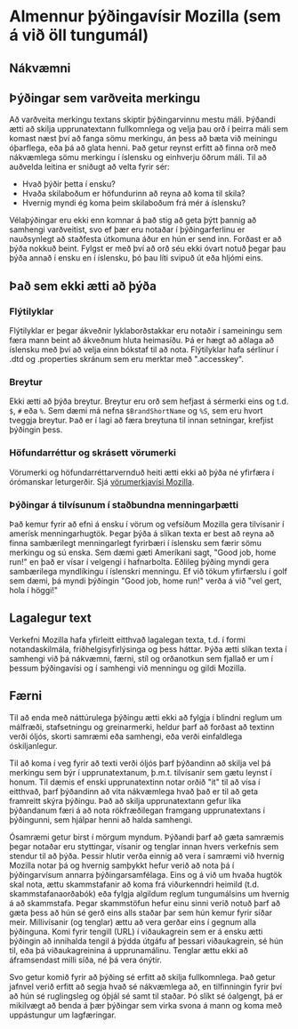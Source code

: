 # Almennur þýðingavísir Mozilla (sem á við öll tungumál)

## Nákvæmni

## Þýðingar sem varðveita merkingu

Að varðveita merkingu textans skiptir þýðingarvinnu mestu máli. Þýðandi ætti að skilja upprunatextann fullkomnlega og velja þau orð í þeirra máli sem komast næst því að fanga sömu merkingu, án þess að bæta við meiningu óþarflega, eða þá að glata henni. Það getur reynst erfitt að finna orð með nákvæmlega sömu merkingu í íslensku og einhverju öðrum máli. Til að auðvelda leitina er sniðugt að velta fyrir sér:

* Hvað þýðir þetta í ensku?
* Hvaða skilaboðum er höfundurinn að reyna að koma til skila?
* Hvernig myndi ég koma þeim skilaboðum frá mér á íslensku?

Vélaþýðingar eru ekki enn komnar á það stig að geta þýtt þannig að samhengi varðveitist, svo ef þær eru notaðar í þýðingarferlinu er nauðsynlegt að staðfesta útkomuna áður en hún er send inn. Forðast er að þýða nokkuð beint. Fylgst er með því að orð séu ekki óvart notuð þegar þau þýða annað í ensku en í íslensku, þó þau líti svipuð út eða hljómi eins.

## Það sem ekki ætti að þýða

### Flýtilyklar

Flýtilyklar er þegar ákveðnir lyklaborðstakkar eru notaðir í sameiningu sem færa mann beint að ákveðnum hluta heimasíðu. Þá er hægt að aðlaga að íslensku með því að velja einn bókstaf til að nota. Flýtilyklar hafa sérlínur í .dtd og .properties skránum sem eru merktar með ".accesskey". 

### Breytur

Ekki ætti að þýða breytur. Breytur eru orð sem hefjast á sérmerki eins og t.d. `$`, `#` eða `%`. Sem dæmi má nefna `$BrandShortName` og `%S`, sem eru hvort tveggja breytur. Það er í lagi að færa breytuna til innan setningar, krefjist þýðingin þess.

### Höfundarréttur og skrásett vörumerki

Vörumerki og höfundarréttarvernduð heiti ætti ekki að þýða né yfirfæra í órómanskar leturgerðir. Sjá <a href="https://www.mozilla.org/en-US/styleguide/communications/translation/">vörumerkjavísi Mozilla</a>.

### Þýðingar á tilvísunum í staðbundna menningarþætti

Það kemur fyrir að efni á ensku í vörum og vefsíðum Mozilla gera tilvísanir í amerísk menningarhugtök. Þegar þýða á slíkan texta er best að reyna að finna sambærilegt menningarlegt fyrirbæri í íslensku sem færir sömu merkingu og sú enska. Sem dæmi gæti Ameríkani sagt, "Good job, home run!" en það er vísar í velgengi í hafnarbolta. Eðlileg þýðing myndi gera sambærilega myndlíkingu í íslenskri menningu. Ef við tökum yfirfærslu í golf sem dæmi, þá myndi þýðingin "Good job, home run!" verða á við "vel gert, hola í höggi!"

## Lagalegur text

Verkefni Mozilla hafa yfirleitt eitthvað lagalegan texta, t.d. í formi notandaskilmála, friðhelgisyfirlýsinga og þess háttar. Þýða ætti slíkan texta í samhengi við þá nákvæmni, færni, stíl og orðanotkun sem fjallað er um í þessum þýðingavísi og í samhengi við menningu og gildi Mozilla.

## Færni

Til að enda með náttúrulega þýðingu ætti ekki að fylgja í blindni reglum um málfræði, stafsetningu og greinarmerki, heldur þarf að forðast að textinn verði óljós, skorti samræmi eða samhengi, eða verði einfaldlega óskiljanlegur.

Til að koma í veg fyrir að texti verði óljós þarf þýðandinn að skilja vel þá merkingu sem býr í upprunatextanum, þ.m.t. tilvísanir sem gætu leynst í honum. Til dæmis ef enski upprunatextinn notar orðið "it" til að vísa í eitthvað, þarf þýðandinn að vita nákvæmlega hvað það er til að geta framreitt skýra þýðingu. Það að skilja upprunatextann gefur líka þýðandanum færi á að nota rökfræðilegan framgang upprunatextans í þýðingunni, sem hjálpar henni að halda samhengi.

Ósamræmi getur birst í mörgum myndum. Þýðandi þarf að gæta samræmis þegar notaðar eru styttingar, vísanir og tenglar innan hvers verkefnis sem stendur til að þýða. Þessir hlutir verða einnig að vera í samræmi við hvernig Mozilla notar þá og hvernig samþykkt hefur verið að nota þá í þýðingarvísum annarra þýðingarsamfélaga. Eins og á við um hvaða hugtök skal nota, ættu skammstafanir að koma frá viðurkenndri heimild (t.d. skammstafanaorðabók) eða fylgja algildum reglum tungumálsins um hvernig á að skammstafa. Þegar skammstöfun hefur einu sinni verið notuð þarf að gæta þess að hún sé gerð eins alls staðar þar sem hún kemur fyrir síðar meir. Millivísanir (og tenglar) ættu að vera gerðar eins í gegnum alla þýðinguna. Komi fyrir tengill (URL) í viðaukagrein sem er á ensku ætti þýðingin að innihalda tengil á þýdda útgáfu af þessari viðaukagrein, sé hún til, eða þá viðaukagreinina á upprunamálinu. Tenglar ættu ekki að áframsendast milli síða, né þá vera ónýtir.

Svo getur komið fyrir að þýðing sé erfitt að skilja fullkomnlega. Það getur jafnvel verið erfitt að segja hvað sé nákvæmlega að, en tilfinningin fyrir því að hún sé ruglingsleg og óþjál sé samt til staðar. Þó slíkt sé óalgengt, þá er mikilvægt að benda á þær þýðingar sem virka svona á mann og koma með uppástungur um lagfæringar.
